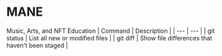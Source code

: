 # MANE
Music, Arts, and NFT Education 
| Command | Description |
| --- | --- |
| git status | List all new or modified files |
| git diff | Show file differences that haven't been staged |
